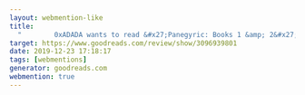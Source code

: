```yaml
---
layout: webmention-like
title:
  "        0xADADA wants to read &#x27;Panegyric: Books 1 &amp; 2&#x27;      "
target: https://www.goodreads.com/review/show/3096939801
date: 2019-12-23 17:18:17
tags: [webmentions]
generator: goodreads.com
webmention: true
---
```

